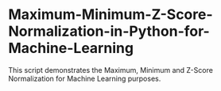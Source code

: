 # Maximum-Minimum-Z-Score-Normalization-in-Python-for-Machine-Learning
This script demonstrates the Maximum, Minimum and Z-Score Normalization for Machine Learning purposes.

